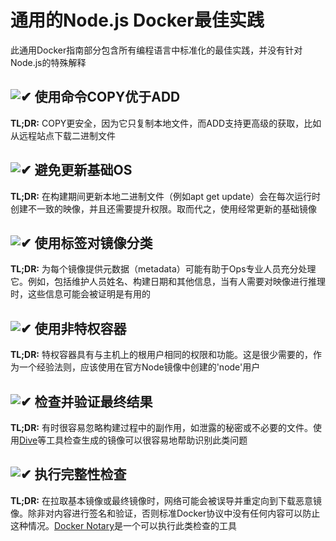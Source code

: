[✔]: ../../assets/images/checkbox-small-blue.png

# 通用的Node.js Docker最佳实践

此通用Docker指南部分包含所有编程语言中标准化的最佳实践，并没有针对Node.js的特殊解释

## ![✔] 使用命令COPY优于ADD

**TL;DR:** COPY更安全，因为它只复制本地文件，而ADD支持更高级的获取，比如从远程站点下载二进制文件

## ![✔] 避免更新基础OS

**TL;DR:** 在构建期间更新本地二进制文件（例如apt get update）会在每次运行时创建不一致的映像，并且还需要提升权限。取而代之，使用经常更新的基础镜像

## ![✔] 使用标签对镜像分类

**TL;DR:** 为每个镜像提供元数据（metadata）可能有助于Ops专业人员充分处理它。例如，包括维护人员姓名、构建日期和其他信息，当有人需要对映像进行推理时，这些信息可能会被证明是有用的

## ![✔] 使用非特权容器

**TL;DR:** 特权容器具有与主机上的根用户相同的权限和功能。这是很少需要的，作为一个经验法则，应该使用在官方Node镜像中创建的'node'用户

## ![✔] 检查并验证最终结果

**TL;DR:** 有时很容易忽略构建过程中的副作用，如泄露的秘密或不必要的文件。使用[Dive](https://github.com/wagoodman/dive)等工具检查生成的镜像可以很容易地帮助识别此类问题

## ![✔] 执行完整性检查

**TL;DR:** 在拉取基本镜像或最终镜像时，网络可能会被误导并重定向到下载恶意镜像。除非对内容进行签名和验证，否则标准Docker协议中没有任何内容可以防止这种情况。[Docker Notary](https://docs.docker.com/notary/getting_started/)是一个可以执行此类检查的工具
